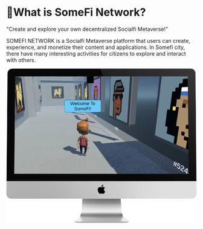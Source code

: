 # What is SomeFi Network?

"Create and explore your own decentralized Socialfi Metaverse!”​

SOMEFI NETWORK is a Socialfi Metaverse platform that users can create, experience, and monetize their content and applications. In Somefi city, there have many interesting activities for citizens to explore and interact with others. ​

![](<.gitbook/assets/image (1).png>)
